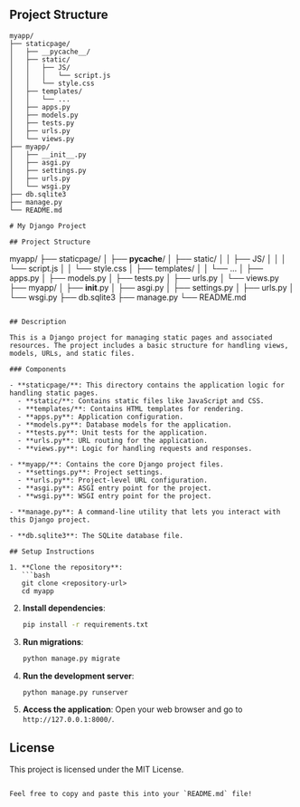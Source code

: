 ## Project Structure ##

```
myapp/
├── staticpage/
│   ├── __pycache__/
│   ├── static/
│   │   ├── JS/
│   │   │   └── script.js
│   │   └── style.css
│   ├── templates/
│   │   └── ...
│   ├── apps.py
│   ├── models.py
│   ├── tests.py
│   ├── urls.py
│   └── views.py
├── myapp/
│   ├── __init__.py
│   ├── asgi.py
│   ├── settings.py
│   ├── urls.py
│   └── wsgi.py
├── db.sqlite3
├── manage.py
└── README.md

# My Django Project

## Project Structure

```
myapp/
├── staticpage/
│   ├── __pycache__/
│   ├── static/
│   │   ├── JS/
│   │   │   └── script.js
│   │   └── style.css
│   ├── templates/
│   │   └── ...
│   ├── apps.py
│   ├── models.py
│   ├── tests.py
│   ├── urls.py
│   └── views.py
├── myapp/
│   ├── __init__.py
│   ├── asgi.py
│   ├── settings.py
│   ├── urls.py
│   └── wsgi.py
├── db.sqlite3
├── manage.py
└── README.md
```

## Description

This is a Django project for managing static pages and associated resources. The project includes a basic structure for handling views, models, URLs, and static files.

### Components

- **staticpage/**: This directory contains the application logic for handling static pages.
  - **static/**: Contains static files like JavaScript and CSS.
  - **templates/**: Contains HTML templates for rendering.
  - **apps.py**: Application configuration.
  - **models.py**: Database models for the application.
  - **tests.py**: Unit tests for the application.
  - **urls.py**: URL routing for the application.
  - **views.py**: Logic for handling requests and responses.

- **myapp/**: Contains the core Django project files.
  - **settings.py**: Project settings.
  - **urls.py**: Project-level URL configuration.
  - **asgi.py**: ASGI entry point for the project.
  - **wsgi.py**: WSGI entry point for the project.

- **manage.py**: A command-line utility that lets you interact with this Django project.

- **db.sqlite3**: The SQLite database file.

## Setup Instructions

1. **Clone the repository**:
   ```bash
   git clone <repository-url>
   cd myapp
   ```

2. **Install dependencies**:
   ```bash
   pip install -r requirements.txt
   ```

3. **Run migrations**:
   ```bash
   python manage.py migrate
   ```

4. **Run the development server**:
   ```bash
   python manage.py runserver
   ```

5. **Access the application**:
   Open your web browser and go to `http://127.0.0.1:8000/`.

## License

This project is licensed under the MIT License.
```

Feel free to copy and paste this into your `README.md` file!
